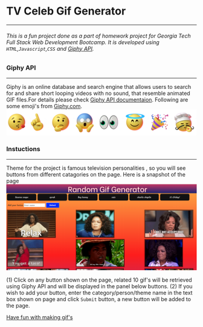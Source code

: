 # TV Celeb Gif Generator
---

###### This is a fun project done as a part of homework project for Georgia Tech Full Stack Web Development Bootcamp. It is developed using `HTML`,`Javascript`,`CSS` and [Giphy API](https://giphy.com/). 


### Giphy API
---
Giphy is an online database and search engine that allows users to search for and share short looping videos with no sound, that resemble animated GIF files.For details please check [Giphy API documentaion](https://developers.giphy.com/docs/sdk).
Following are some emoji's from [Giphy.com](https://giphy.com).
![](assets/images/emoji.gif)


### Instuctions
----
Theme for the project is famous television personalities , so you will see buttons from different catagories on the page.
Here is a snapshot of the page
![](assets/images/Capture.PNG)

(1) Click on any button shown on the page, related 10 gif's will be retrieved using Giphy API and will be displayed in the panel below buttons.
(2) If you wish to add your button, enter the category/person/theme name in the text box shown on page and click `Submit` button, a new button will be added to the page.

[Have fun with making gif's](https://pshegde123.github.io/GifTastic.github.io/)

